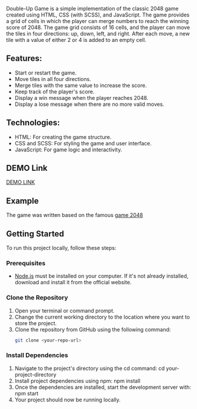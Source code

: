 Double-Up Game is a simple implementation of the classic 2048 game created using HTML, CSS (with SCSS), and JavaScript. The game provides a grid of cells in which the player can merge numbers to reach the winning score of 2048. The game grid consists of 16 cells, and the player can move the tiles in four directions: up, down, left, and right. After each move, a new tile with a value of either 2 or 4 is added to an empty cell.
## Features:
- Start or restart the game.
- Move tiles in all four directions.
- Merge tiles with the same value to increase the score.
- Keep track of the player's score.
- Display a win message when the player reaches 2048.
- Display a lose message when there are no more valid moves.
## Technologies:
- HTML: For creating the game structure.
- CSS and SCSS: For styling the game and user interface.
- JavaScript: For game logic and interactivity.

## DEMO Link
[DEMO LINK](https://HannaVasylieva.github.io/2048-game/)

## Example
The game was written based on the famous [game 2048](https://play2048.co/)

## Getting Started

To run this project locally, follow these steps:

### Prerequisites

- [Node.js](https://nodejs.org/) must be installed on your computer. If it's not already installed, download and install it from the official website.

### Clone the Repository

1. Open your terminal or command prompt.
2. Change the current working directory to the location where you want to store the project.
3. Clone the repository from GitHub using the following command:
   ```bash
   git clone <your-repo-url>

### Install Dependencies
1. Navigate to the project's directory using the cd command:
cd your-project-directory
2. Install project dependencies using npm:
npm install
3. Once the dependencies are installed, start the development server with:
npm start
4. Your project should now be running locally.
